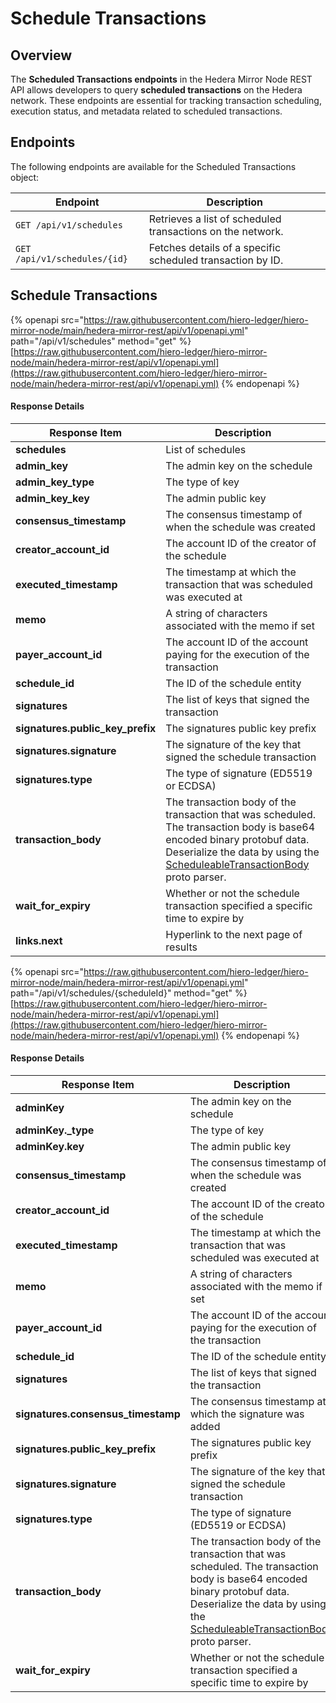 # Schedule Transactions

## Overview

The **Scheduled Transactions endpoints** in the Hedera Mirror Node REST API allows developers to query **scheduled transactions** on the Hedera network. These endpoints are essential for tracking transaction scheduling, execution status, and metadata related to scheduled transactions.

## Endpoints

The following endpoints are available for the Scheduled Transactions object:

| **Endpoint**                 | **Description**                                            |
| ---------------------------- | ---------------------------------------------------------- |
| `GET /api/v1/schedules`      | Retrieves a list of scheduled transactions on the network. |
| `GET /api/v1/schedules/{id}` | Fetches details of a specific scheduled transaction by ID. |

## Schedule Transactions

{% openapi src="https://raw.githubusercontent.com/hiero-ledger/hiero-mirror-node/main/hedera-mirror-rest/api/v1/openapi.yml" path="/api/v1/schedules" method="get" %}
[https://raw.githubusercontent.com/hiero-ledger/hiero-mirror-node/main/hedera-mirror-rest/api/v1/openapi.yml](https://raw.githubusercontent.com/hiero-ledger/hiero-mirror-node/main/hedera-mirror-rest/api/v1/openapi.yml)
{% endopenapi %}

#### Response Details <a href="#response-details-1" id="response-details-1"></a>

| Response Item                      | Description                                                                                                                                                                                                                                                                                                 |
| ---------------------------------- | ----------------------------------------------------------------------------------------------------------------------------------------------------------------------------------------------------------------------------------------------------------------------------------------------------------- |
| **schedules**                      | List of schedules                                                                                                                                                                                                                                                                                           |
| **admin\_key**                     | The admin key on the schedule                                                                                                                                                                                                                                                                               |
| **admin\_key\_type**               | The type of key                                                                                                                                                                                                                                                                                             |
| **admin\_key\_key**                | The admin public key                                                                                                                                                                                                                                                                                        |
| **consensus\_timestamp**           | The consensus timestamp of when the schedule was created                                                                                                                                                                                                                                                    |
| **creator\_account\_id**           | The account ID of the creator of the schedule                                                                                                                                                                                                                                                               |
| **executed\_timestamp**            | The timestamp at which the transaction that was scheduled was executed at                                                                                                                                                                                                                                   |
| **memo**                           | A string of characters associated with the memo if set                                                                                                                                                                                                                                                      |
| **payer\_account\_id**             | The account ID of the account paying for the execution of the transaction                                                                                                                                                                                                                                   |
| **schedule\_id**                   | The ID of the schedule entity                                                                                                                                                                                                                                                                               |
| **signatures**                     | The list of keys that signed the transaction                                                                                                                                                                                                                                                                |
| **signatures.public\_key\_prefix** | The signatures public key prefix                                                                                                                                                                                                                                                                            |
| **signatures.signature**           | The signature of the key that signed the schedule transaction                                                                                                                                                                                                                                               |
| **signatures.type**                | The type of signature (ED5519 or ECDSA)                                                                                                                                                                                                                                                                     |
| **transaction\_body**              | The transaction body of the transaction that was scheduled. The transaction body is base64 encoded binary protobuf data. Deserialize the data by using the [ScheduleableTransactionBody](https://github.com/hashgraph/hedera-protobufs/blob/main/services/schedulable_transaction_body.proto) proto parser. |
| **wait\_for\_expiry**              | Whether or not the schedule transaction specified a specific time to expire by                                                                                                                                                                                                                              |
| **links.next**                     | Hyperlink to the next page of results                                                                                                                                                                                                                                                                       |

{% openapi src="https://raw.githubusercontent.com/hiero-ledger/hiero-mirror-node/main/hedera-mirror-rest/api/v1/openapi.yml" path="/api/v1/schedules/{scheduleId}" method="get" %}
[https://raw.githubusercontent.com/hiero-ledger/hiero-mirror-node/main/hedera-mirror-rest/api/v1/openapi.yml](https://raw.githubusercontent.com/hiero-ledger/hiero-mirror-node/main/hedera-mirror-rest/api/v1/openapi.yml)
{% endopenapi %}

#### Response Details <a href="#response-details-1" id="response-details-1"></a>

| Response Item                       | Description                                                                                                                                                                                                                                                                                                 |
| ----------------------------------- | ----------------------------------------------------------------------------------------------------------------------------------------------------------------------------------------------------------------------------------------------------------------------------------------------------------- |
| **adminKey**                        | The admin key on the schedule                                                                                                                                                                                                                                                                               |
| **adminKey.\_type**                 | The type of key                                                                                                                                                                                                                                                                                             |
| **adminKey.key**                    | The admin public key                                                                                                                                                                                                                                                                                        |
| **consensus\_timestamp**            | The consensus timestamp of when the schedule was created                                                                                                                                                                                                                                                    |
| **creator\_account\_id**            | The account ID of the creator of the schedule                                                                                                                                                                                                                                                               |
| **executed\_timestamp**             | The timestamp at which the transaction that was scheduled was executed at                                                                                                                                                                                                                                   |
| **memo**                            | A string of characters associated with the memo if set                                                                                                                                                                                                                                                      |
| **payer\_account\_id**              | The account ID of the account paying for the execution of the transaction                                                                                                                                                                                                                                   |
| **schedule\_id**                    | The ID of the schedule entity                                                                                                                                                                                                                                                                               |
| **signatures**                      | The list of keys that signed the transaction                                                                                                                                                                                                                                                                |
| **signatures.consensus\_timestamp** | The consensus timestamp at which the signature was added                                                                                                                                                                                                                                                    |
| **signatures.public\_key\_prefix**  | The signatures public key prefix                                                                                                                                                                                                                                                                            |
| **signatures.signature**            | The signature of the key that signed the schedule transaction                                                                                                                                                                                                                                               |
| **signatures.type**                 | The type of signature (ED5519 or ECDSA)                                                                                                                                                                                                                                                                     |
| **transaction\_body**               | The transaction body of the transaction that was scheduled. The transaction body is base64 encoded binary protobuf data. Deserialize the data by using the [ScheduleableTransactionBody](https://github.com/hashgraph/hedera-protobufs/blob/main/services/schedulable_transaction_body.proto) proto parser. |
| **wait\_for\_expiry**               | Whether or not the schedule transaction specified a specific time to expire by                                                                                                                                                                                                                              |
